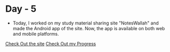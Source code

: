 # Day - 5

- Today, I worked on my study material sharing site "NotesWallah" and made the Android app of the site. Now, the app is available on both web and mobile platforms.

[Check Out the site](https://noteswallah.is-a.dev)
[Check Out my Progress](https://100daysofcode2023.netlify.app/)